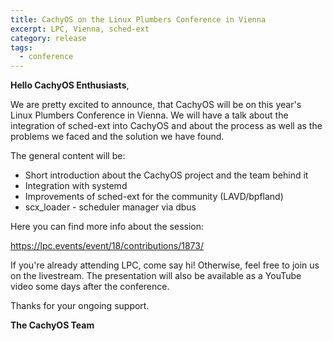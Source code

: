 ```yaml
---
title: CachyOS on the Linux Plumbers Conference in Vienna
excerpt: LPC, Vienna, sched-ext
category: release
tags:
  - conference
---
```


**Hello CachyOS Enthusiasts**,

We are pretty excited to announce, that CachyOS will be on this year's Linux Plumbers Conference in Vienna.
We will have a talk about the integration of sched-ext into CachyOS and about the process as well as the problems we faced and the solution we have found.

The general content will be:
- Short introduction about the CachyOS project and the team behind it
- Integration with systemd
- Improvements of sched-ext for the community (LAVD/bpfland)
- scx_loader - scheduler manager via dbus


Here you can find more info about the session:

https://lpc.events/event/18/contributions/1873/

If you're already attending LPC, come say hi! Otherwise, feel free to join us on the livestream.
The presentation will also be available as a YouTube video some days after the conference.

Thanks for your ongoing support.

**The CachyOS Team**
